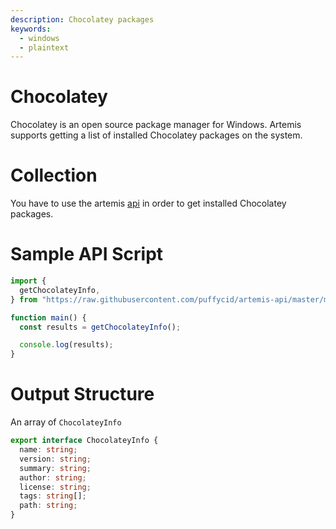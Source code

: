 ```yaml
---
description: Chocolatey packages
keywords:
  - windows
  - plaintext
---
```


# Chocolatey

Chocolatey is an open source package manager for Windows. Artemis supports
getting a list of installed Chocolatey packages on the system.

# Collection

You have to use the artemis [api](../../API/overview.md) in order to get
installed Chocolatey packages.

# Sample API Script

```typescript
import {
  getChocolateyInfo,
} from "https://raw.githubusercontent.com/puffycid/artemis-api/master/mod.ts";

function main() {
  const results = getChocolateyInfo();

  console.log(results);
}
```

# Output Structure

An array of `ChocolateyInfo`

```typescript
export interface ChocolateyInfo {
  name: string;
  version: string;
  summary: string;
  author: string;
  license: string;
  tags: string[];
  path: string;
}
```
